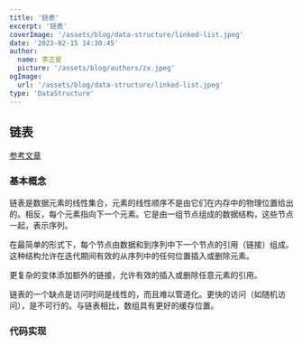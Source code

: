 ```yaml
---
title: '链表'
excerpt: '链表'
coverImage: '/assets/blog/data-structure/linked-list.jpeg'
date: '2023-02-15 14:30:45'
author:
  name: 李正星
  picture: '/assets/blog/authors/zx.jpeg'
ogImage:
  url: '/assets/blog/data-structure/linked-list.jpeg'
type: 'DataStructure'
---
```


## 链表

[参考文章](https://github.com/trekhleb/javascript-algorithms/blob/master/src/data-structures/linked-list/README.zh-CN.md)

### 基本概念

链表是数据元素的线性集合，元素的线性顺序不是由它们在内存中的物理位置给出的。相反，每个元素指向下一个元素。它是由一组节点组成的数据结构，这些节点一起，表示序列。

在最简单的形式下，每个节点由数据和到序列中下一个节点的引用（链接）组成。这种结构允许在迭代期间有效的从序列中的任何位置插入或删除元素。

更复杂的变体添加额外的链接，允许有效的插入或删除任意元素的引用。

链表的一个缺点是访问时间是线性的，而且难以管道化。更快的访问（如随机访问），是不可行的。与链表相比，数组具有更好的缓存位置。

### 代码实现

```js

```